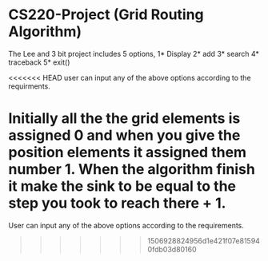 CS220-Project (Grid Routing Algorithm)
=============
The Lee and 3 bit project includes 5 options, 
  1* Display
  2* add
  3* search
  4* traceback
  5* exit()

<<<<<<< HEAD
user can input any of the above options according to the requirments.

Initially all the the grid elements is assigned 0 and when you give the position elements  it assigned them number 1. 
When the algorithm finish it make the sink to be equal to the step you took to reach there + 1. 
=======
User can input any of the above options according to the requirements.
>>>>>>> 1506928824956d1e421f07e815940fdb03d80160
